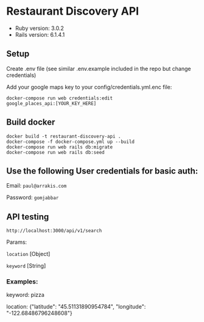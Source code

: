 # Restaurant Discovery API

* Ruby version: 3.0.2
* Rails version: 6.1.4.1

## Setup

Create .env file (see similar .env.example included in the repo but change credentials)

Add your google maps key to your config/credentials.yml.enc file:

```
docker-compose run web credentials:edit
google_places_api:[YOUR_KEY_HERE]
```


## Build docker

```
docker build -t restaurant-discovery-api .
docker-compose -f docker-compose.yml up --build
docker-compose run web rails db:migrate
docker-compose run web rails db:seed
```


## Use the following User credentials for basic auth:

Email: `paul@arrakis.com`

Password: `gomjabbar`


## API testing
`http://localhost:3000/api/v1/search`

Params:

`location` [Object]

`keyword` [String]


### Examples:

keyword: pizza

location: {"latitude": "45.51131890954784", "longitude": "-122.68486796248608"}
